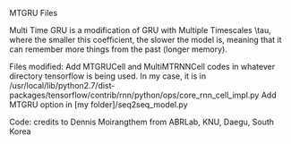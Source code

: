 MTGRU Files

Multi Time GRU is a modification of GRU with Multiple Timescales \tau, where the smaller this coefficient, the slower the model is, meaning that it can remember more things from the past (longer memory).

Files modified:
Add MTGRUCell and MultiMTRNNCell codes in whatever directory tensorflow is being used. In my case, it is in /usr/local/lib/python2.7/dist-packages/tensorflow/contrib/rnn/python/ops/core_rnn_cell_impl.py
Add MTGRU option in [my folder]/seq2seq_model.py

Code: credits to Dennis Moirangthem from ABRLab, KNU, Daegu, South Korea
